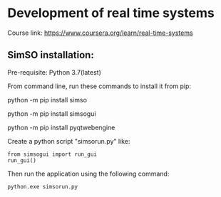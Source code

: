 # Development of real time systems

Course link: https://www.coursera.org/learn/real-time-systems

## SimSO installation:

Pre-requisite: Python 3.7(latest)

From command line, run these commands to install it from pip:

python -m pip install simso

python -m pip install simsogui

python -m pip install pyqtwebengine

Create a python script "simsorun.py" like:
    
    from simsogui import run_gui
    run_gui()
    
Then run the application using the following command:
    
    python.exe simsorun.py
